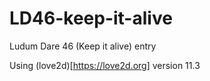 # LD46-keep-it-alive
Ludum Dare 46 (Keep it alive) entry

Using (love2d)[https://love2d.org] version 11.3
